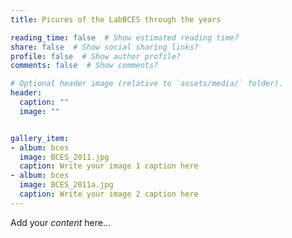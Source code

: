 ```yaml
---
title: Picures of the LabBCES through the years

reading_time: false  # Show estimated reading time?
share: false  # Show social sharing links?
profile: false  # Show author profile?
comments: false  # Show comments?

# Optional header image (relative to `assets/media/` folder).
header:
  caption: ""
  image: ""


gallery_item:
- album: bces
  image: BCES_2011.jpg
  caption: Write your image 1 caption here
- album: bces
  image: BCES_2011a.jpg
  caption: Write your image 2 caption here
---
```


Add your *content* here...
